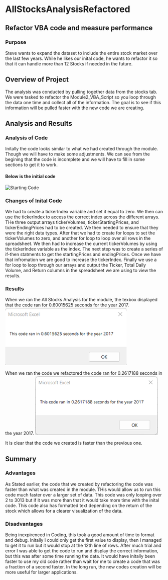 # AllStocksAnalysisRefactored
## Refactor VBA code and measure performance
### Purpose
Steve wants to expand the dataset to include the entire stock market over the last few years. While he likes our inital code, he wants to refactor it so that it can handle more than 12 Stocks if needed in the future. 
## Overview of Project 
The analysis was conducted by pulling together data from the stocks tab. We were tasked to refactor the Module2_VBA_Script so you loop through the data one time and collect all of the information. The goal is to see if this information will be pulled faster with the new code we are creating. 
## Analysis and Results
### Analysis of Code
Initally the code looks similar to what we had created through the module. Though we will have to make some adjustments. We can see from the begining that the code is incomplete and we will have to fill in some sections to get it to work.  
#### Below is the initial code
![Starting Code]() 
### Changes of Inital Code
We had to create a tickerIndex variable and set it equal to zero. We then can use the tickerIndex to access the correct index across the different arrays. THe three output arrays tickerVolumes, tickerStartingPrices, and tickerEndingPrices had to be created. We then needed to ensure that they were the right data types. After that we had to create for loops to set the tickerVolumes to zero, and another for loop to loop over all rows in the spreadsheet. We then had to increase the current tickerVolumes by using the tickerIndex variable as the index. The next step was to create a series of if-then statments to get the startingPrices and endingPrices. Once we have that infromation we are good to increase the tickerIndex. Finally we use a for loop to loop through our arrays and output the Ticker, Total Daily Volume, and Return columns in the spreadsheet we are using to view the results. 
### Results 
When we ran the All Stocks Analysis for the module, the texbox displayed that the code ran for 0.60015625 seconds for the year 2017. 
![2017 Original](https://github.com/Andrew-E-Walters/AllStocksAnalysisRefactored/blob/main/All_Stocks_Analysis_2017.png)

When we ran the code we refactored the code ran for 0.2617188 seconds in the year 2017.
![2017 Refactored](https://github.com/Andrew-E-Walters/AllStocksAnalysisRefactored/blob/main/VBA_Challenge_2017.png)

It is clear that the code we created is faster than the previous one. 
## Summary
### Advantages
As Stated earlier, the code that we created by refactoring the code was faster than what was created in the module. THis would allow us to run this code much faster over a larger set of data. This code was only looping over 2 to 3013 but if it was more than that it would take more time with the inital code. This code also has formatted text depending on the return of the stock which allows for a clearer visualization of the data. 
### Disadvantages 
Being inexpirenced in Coding, this took a good amount of time to format and debug. Initally I could only get the first value to display, then I managed to get it to run but it would stop at the 12th line of rows. After much trial and error I was able to get the code to run and display the correct information, but this was after some time running the data. It would have initally been faster to use my old code rather than wait for me to create a code that was a fraction of a second faster. In the long run, the new codes creation will be more useful for larger applications. 

